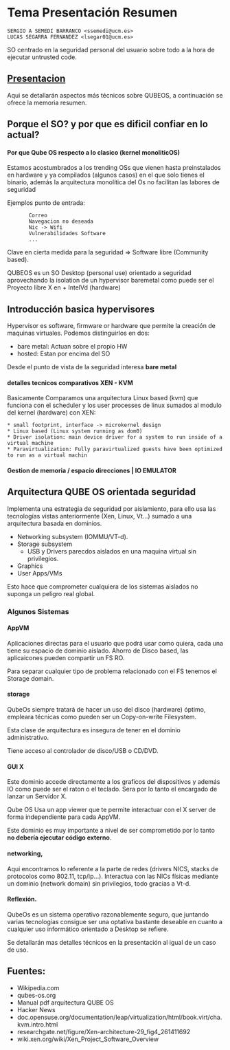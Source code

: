 # Tema Presentación Resumen

    SERGIO A SEMEDI BARRANCO <ssemedi@ucm.es>
    LUCAS SEGARRA FERNANDEZ <lsegar01@ucm.es>

SO centrado en la seguridad personal del usuario sobre todo a la hora de ejecutar untrusted code.

## [Presentacion](http://slides.com/master_iot/qube)

Aqui se detallarán aspectos más técnicos sobre QUBEOS, a continuación se ofrece la memoria resumen.

## Porque el SO? y por que es dificil confiar en lo actual?
#### Por que Qube OS respecto a lo clasico (kernel monoliticOS)

Estamos acostumbrados a los trending OSs que vienen hasta preinstalados en hardware y ya compilados (algunos casos) en el que solo tienes el binario, además la arquitectura monolítica del Os no facilitan las labores de seguridad

Ejemplos punto de entrada:

           Correo
           Navegacion no deseada
           Nic -> Wifi
           Vulnerabilidades Software
           ...

Clave en cierta medida para la seguridad => Software libre (Community based).


QUBEOS es un SO Desktop (personal use) orientado a seguridad aprovechando la isolation de un hypervisor baremetal como puede ser el Proyecto libre X en + IntelVd (hardware)


## Introducción basica hypervisores

Hypervisor es software, firmware or hardware que permite la creación de maquinas virtuales.
Podemos distinguirlos en dos:

* bare metal: Actuan sobre el propio HW
* hosted: Estan por encima del SO

Desde el punto de vista de la seguridad interesa **bare metal**

####  detalles tecnicos comparativos XEN - KVM

Basicamente Comparamos una arquitectura Linux based (kvm) que funciona con el scheduler y los user processes de linux sumados al modulo del kernel (hardware) con XEN:

    * small footprint, interface -> microkernel design
    * Linux based (Linux system running as dom0)
    * Driver isolation: main device driver for a system to run inside of a virtual machine
    * Paravirtualization: Fully paravirtualized guests have been optimized to run as a virtual machin 

#### Gestion de memoria / espacio direcciones | IO EMULATOR

## Arquitectura QUBE OS orientada seguridad

Implementa una estrategia de seguridad por aislamiento, para ello usa las tecnologías vistas anteriormente (Xen, Linux, Vt...) sumado a una arquitectura basada en dominios.

- Networking subsystem (IOMMU/VT-d).
- Storage subsystem
    - USB y Drivers parecdos aislados en una maquina virtual sin privilegios.
- Graphics
- User Apps/VMs

Esto hace que comprometer cualquiera de los sistemas aislados no suponga un peligro real global.

### Algunos Sistemas

#### AppVM

Aplicaciones directas para el usuario que podrá usar como quiera, cada una tiene su espacio de dominio aislado.
Ahorro de Disco based, las aplicaicones pueden compartir un FS RO.

Para separar cualquier tipo de problema relacionado con el FS tenemos el Storage domain.

#### storage

QubeOs siempre tratará de hacer un uso del disco (hardware) óptimo, empleara técnicas como pueden ser un Copy-on-write Filesystem.

Esta clase de arquitectura es insegura de tener en el dominio administrativo.

Tiene acceso al controlador de disco/USB o CD/DVD.

#### GUI X

Este dominio accede directamente a los graficos del dispositivos y además IO como puede ser el raton o el teclado.
Sera por lo tanto el encargado de lanzar un Servidor X.

Qube OS Usa un app viewer que te permite interactuar con el X server de forma independiente para cada AppVM.

Este dominio es muy importante a nivel de ser comprometido por lo tanto **no debería ejecutar código externo**.

#### networking,

Aqui encontramos lo referente a la parte de redes (drivers NICS, stacks de protocolos como 802.11, tcp/ip...).
Interactua con las NICs físicas mediante un dominio (network domain) sin privilegios, todo gracias a Vt-d.


#### Reflexión.

QubeOs es un sistema operativo razonablemente seguro, que juntando varias tecnologias consigue ser una optativa bastante deseable en cuanto a cualquier uso informático orientado a Desktop se refiere.

Se detallarán mas detalles técnicos en la presentación al igual de un caso de uso.


## Fuentes:

* Wikipedia.com
* qubes-os.org
* Manual pdf arquitectura QUBE OS
* Hacker News
* doc.opensuse.org/documentation/leap/virtualization/html/book.virt/cha.kvm.intro.html
* researchgate.net/figure/Xen-architecture-29_fig4_261411692
* wiki.xen.org/wiki/Xen_Project_Software_Overview
